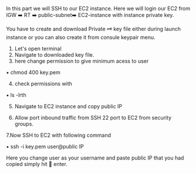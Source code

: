 In this part we will SSH to our EC2 instance. Here we will login our EC2 from IGW ➡️ RT ➡️ public-subnet➡️ EC2-instance with instance private key.

You have to create and download Private 🗝️ key file either during launch instance or you can also create it from consule keypair menu.

1. Let's open terminal
2. Navigate to downloaded key file.
3. here change permission to give minimum acess to user

 ▪️ chmod 400 key.pem 

4. check permissions with 

 ▪️ ls -lrth

5. Navigate to EC2 instance and copy public IP

6. Allow port inbound traffic from SSH 22 port to EC2 from security groups.

7.Now SSH to EC2 with following command

 ▪️ ssh -i key.pem user@public IP

Here you change user as your username and paste public IP that you had copied simply hit 🎯 enter.



